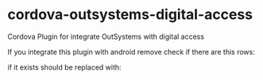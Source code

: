 # cordova-outsystems-digital-access
Cordova Plugin for integrate OutSystems with digital access



If you integrate this plugin with android remove check if there are this rows:

  <uses-permission android:name="android.permission.BLUETOOTH"
                     android:maxSdkVersion="30" />
    <uses-permission android:name="android.permission.BLUETOOTH_ADMIN"
                     android:maxSdkVersion="30" />

if it exists should be replaced with:
  <uses-permission android:name="android.permission.BLUETOOTH"/>
    <uses-permission android:name="android.permission.BLUETOOTH_ADMIN" />
